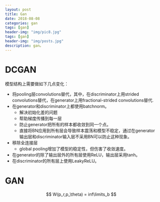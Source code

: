 ```yaml
---
layout: post
title: Gan
date: 2018-08-08
categories: gan
tags: [gan]
header-img: "img/pic8.jpg"
tags: [gan]
header-img: "img/posts.jpg"
description: gan。
---
```

# DCGAN
模型结构上需要做如下几点变化：

* 将pooling层convolutions替代，其中，在discriminator上用strided convolutions替代，在generator上用fractional-strided convolutions替代.  
* 在generator和discriminator上都使用batchnorm。 
	* 解决初始化差的问题
	* 帮助梯度传播到每一层
	* 防止generator把所有的样本都收敛到同一个点。
	* 直接将BN应用到所有层会导致样本震荡和模型不稳定，通过在generator输出层和discriminator输入层不采用BN可以防止这种现象。
* 移除全连接层 
	* global pooling增加了模型的稳定性，但伤害了收敛速度。
* 在generator的除了输出层外的所有层使用ReLU，输出层采用tanh。
* 在discriminator的所有层上使用LeakyReLU。 

# GAN
$$
	W(p_r,p_\theta) = inf\limits_b
$$
